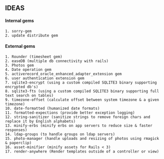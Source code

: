 ## IDEAS

#### Internal gems
    1. sorry-gem
    2. update distribute gem

#### External gems
    1. Rounder (timesheet gem)
    2. easeDB (multiple db connectivity with rails)
    3. Photos gem
    4. Date operation gem
    5. activerecord_oracle_enhanced_adapter_extension gem
    6. user authentication extension gem
    7. sqlite3-encrypt (using a custom compiled SQLITE3 binary supporting encrypted db's)
    8. sqlite3-fts (using a custom compiled SQLITE3 binary supporting full text search on tables)
    9. timezone-offset (calculate offset between system timezone & a given timezone)
    10. date-formatted (humanized date formats)
    11. formatted-expections (provide better exception logging)
    12. string-sanitizer (sanitize strings to remove foreign chars and replace it by English alphabets)
    13. minify-erbs (minify erbs on app servers to reduce size & faster responses)
    14. ldap-groups (to handle groups on ldap servers)
    15. photo-manager (handle uploads and resizing of photos using rmagick & paperclip)
    16. asset-minifier (minify assets for Rails < 3)
    17. render-anywhere (Render templates outside of a controller or view)
